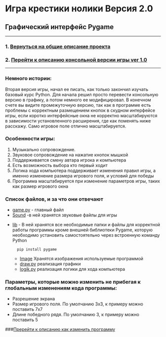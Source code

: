 # Игра крестики нолики Версия 2.0
## Графический интерфейс Pygame
___
### 1. [Вернуться на общие описание проекта](../README.md)
### 2. [Перейти к описанию консольной версии игры ver 1.0](../XO%20ver1.0%20(console)/README.md)
___
### Немного истории:
Вторая версия игры, начал ее писать, как только закончил изучать базовый курс Python. Для начала 
решил просто перевести консольную версию в графику, а потом немного ее модифицировал. В конечном 
счете вы видите промежуточную версию, так как в программе есть проблемы с корректным размещением 
кнопок в скудном интерфейсе игры, если коротко интерфейсные окна не корректно масштабируются в
зависимости установленного расширения, где как поменять ниже расскажу. Само игровое поле отлично
масштабируется.
### Особенности игры:
1.	Музыкально сопровождение.
2.	Звуковое сопровождение на нажатие кнопок мышкой
3.	Поддерживается смену автара игрока и компьютера
4.	Есть возможность выбора кто первый ходит
5.	Логика хода компьютера поддерживает изменения правил игры, а именно изменение размера игрового поля, и условий для победы
6.	Программа масштабируется при изменение параметров игры, таких как размер игрового окна  

### Список файлов, и за что они отвечают
* [game.py](game.py) - главный файл
* [Sound](./Sound) -в ней хранятся звуковые файлы для игры  
+ [lib](/lib) - В ней хранятся все необходимые папки и файлы для корректной работы 
  программы кроме внешней библиотеки Pygame, которую необходимо установить самостоятельно через 
  встроенную команду Python
  
        pip install pygame
     * [Image](./lib/Image) Хранятся изображения используемые программой
     * [draw.py](./lib/draw.py) реализация графики
     * [logik.py](./lib/logik.py) реализация логики для хода компьютера
     
### Параметры, которые можно изменить не прибегая к глобальным изменениям кода программы:
*	Разрешение экрана
*   Размер игрового поля. По умолчанию 3х3,  к примеру можно поставить 7х7
*   Длине победного рядя. По умолчанию 3,  к примеру можно поставить 5

###[Пререйти к описанию как изменить программу](edit.md)

